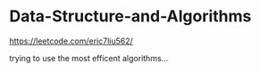 # Data-Structure-and-Algorithms
https://leetcode.com/eric7liu562/

trying to use the most efficent algorithms...
